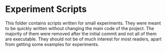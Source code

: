 # Experiment Scripts

This folder contains scripts written for small experiments. They were meant to be quickly written without changing the main code of the project. The majority of them were removed after the initial commit and not all of them are executable. They should not be of much interest for most readers, apart from getting some examples for experiments.
